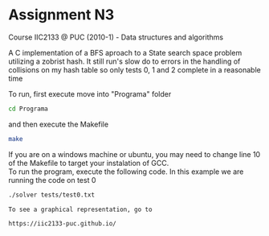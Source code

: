 # Assignment N3
Course IIC2133 @ PUC (2010-1) - Data structures and algorithms 

A C implementation of a BFS aproach to a State search space problem utilizing a zobrist hash. It still run's slow do to errors in the handling of collisions on my hash table so only tests 0, 1 and 2 complete in a reasonable time

To run, first execute move into "Programa" folder

```bash
cd Programa
```

and then execute the Makefile

```bash
make
```

If you are on a windows machine or ubuntu, you may need to change line 10 of the Makefile to target your instalation of GCC.
\
To run the program, execute the following code. In this example we are running the code on test 0

```bash
./solver tests/test0.txt

To see a graphical representation, go to

https://iic2133-puc.github.io/